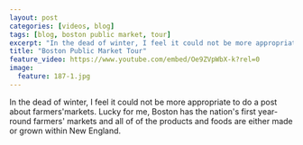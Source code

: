 ```yaml
---
layout: post
categories: [videos, blog]
tags: [blog, boston public market, tour]
excerpt: "In the dead of winter, I feel it could not be more appropriate to do a post about farmers'markets.  Lucky for me, Boston has the nation's first year-round farmers' markets and all of of the products and foods are either made or grown within New England."
title: "Boston Public Market Tour"
feature_video: https://www.youtube.com/embed/Oe9ZVpWbX-k?rel=0
image:
  feature: 187-1.jpg
---
```



In the dead of winter, I feel it could not be more appropriate to do a post about farmers'markets.  Lucky for me, Boston has the nation's first year-round farmers' markets and all of of the products and foods are either made or grown within New England.